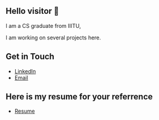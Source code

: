 ## Hello visitor 🫵

I am a CS graduate from IIITU, 

I am working on several projects here. 

## Get in Touch

- [LinkedIn](https://www.linkedin.com/in/bhavishya-solviya/)
- [Email](mailto:bhavishyasolviya@gmail.com)

## Here is my resume for your referrence
- [Resume](https://bit.ly/3Kvv4Ex)
